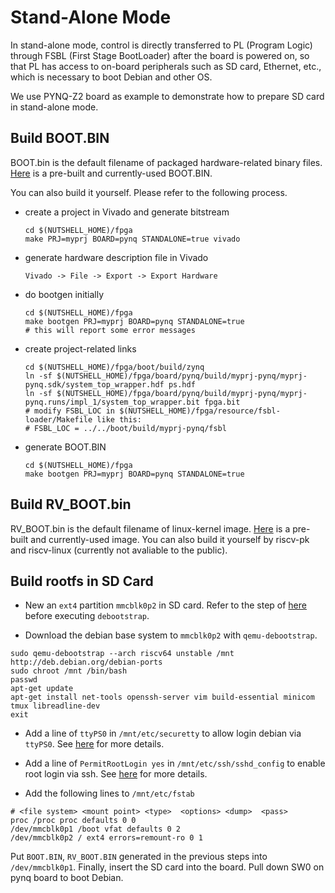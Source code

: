 # Stand-Alone Mode

In stand-alone mode, control is directly transferred to PL (Program Logic) through FSBL (First Stage BootLoader) after the board is powered on, so that PL has access to on-board peripherals such as SD card, Ethernet, etc., which is necessary to boot Debian and other OS.

We use PYNQ-Z2  board as example to demonstrate how to prepare SD card in stand-alone mode.

## Build BOOT.BIN

BOOT.bin is the default filename of packaged hardware-related binary files. [Here](pynq/BOOT.BIN) is a pre-built and currently-used BOOT.BIN.

You can also build it yourself. Please refer to the following process.

* create a project in Vivado and generate bitstream

  ```
  cd $(NUTSHELL_HOME)/fpga
  make PRJ=myprj BOARD=pynq STANDALONE=true vivado
  ```

* generate hardware description file in Vivado

  ```
  Vivado -> File -> Export -> Export Hardware
  ```

* do bootgen initially

  ```
  cd $(NUTSHELL_HOME)/fpga
  make bootgen PRJ=myprj BOARD=pynq STANDALONE=true
  # this will report some error messages
  ```

* create project-related links

  ```
  cd $(NUTSHELL_HOME)/fpga/boot/build/zynq
  ln -sf $(NUTSHELL_HOME)/fpga/board/pynq/build/myprj-pynq/myprj-pynq.sdk/system_top_wrapper.hdf ps.hdf
  ln -sf $(NUTSHELL_HOME)/fpga/board/pynq/build/myprj-pynq/myprj-pynq.runs/impl_1/system_top_wrapper.bit fpga.bit
  # modify FSBL_LOC in $(NUTSHELL_HOME)/fpga/resource/fsbl-loader/Makefile like this:
  # FSBL_LOC = ../../boot/build/myprj-pynq/fsbl
  ```

* generate BOOT.BIN

  ```
  cd $(NUTSHELL_HOME)/fpga
  make bootgen PRJ=myprj BOARD=pynq STANDALONE=true
  ```



## Build RV_BOOT.bin

RV_BOOT.bin is the default filename of linux-kernel image. [Here](pynq/RV_BOOT.bin) is a pre-built and currently-used image. You can also build it yourself by riscv-pk and riscv-linux (currently not avaliable to the public).



## Build rootfs in SD Card

* New an `ext4` partition `mmcblk0p2` in SD card. Refer to the step of [here](https://wiki.debian.org/InstallingDebianOn/Xilinx/ZC702/wheezy#SD_Card_root) before executing `debootstrap`.

* Download the debian base system to `mmcblk0p2` with `qemu-debootstrap`.

```
sudo qemu-debootstrap --arch riscv64 unstable /mnt http://deb.debian.org/debian-ports
sudo chroot /mnt /bin/bash
passwd
apt-get update
apt-get install net-tools openssh-server vim build-essential minicom tmux libreadline-dev
exit
```

* Add a line of `ttyPS0` in `/mnt/etc/securetty` to allow login debian via `ttyPS0`. See [here](http://www.linuxquestions.org/questions/linux-newbie-8/login-incorrect-error-after-boot-no-password-prompted-881131/) for more details.

* Add a line of `PermitRootLogin yes` in `/mnt/etc/ssh/sshd_config` to enable root login via ssh. See [here](https://linuxconfig.org/enable-ssh-root-login-on-debian-linux-server) for more details.
* Add the following lines to `/mnt/etc/fstab`

```
# <file system> <mount point> <type>  <options> <dump>  <pass>
proc /proc proc defaults 0 0
/dev/mmcblk0p1 /boot vfat defaults 0 2
/dev/mmcblk0p2 / ext4 errors=remount-ro 0 1
```

Put `BOOT.BIN`, `RV_BOOT.BIN` generated in the previous steps into `/dev/mmcblk0p1`.
Finally, insert the SD card into the board. Pull down SW0 on pynq board to boot Debian.